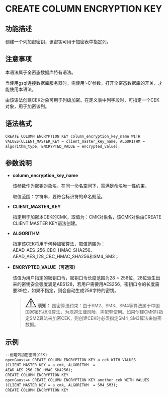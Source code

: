 # CREATE COLUMN ENCRYPTION KEY

## 功能描述<a name="section1020475817135"></a>

创建一个列加密密钥，该密钥可用于加密表中指定列。

## 注意事项<a name="section1120413582134"></a>

本语法属于全密态数据库特有语法。

当使用gsql连接数据库服务器时，需使用‘-C’参数，打开全密态数据库的开关，才能使用本语法。

由该语法创建CEK对象可用于列级加密。在定义表中列字段时，可指定一个CEK对象，用于加密该列。

## 语法格式<a name="section182042586132"></a>

```
CREATE COLUMN ENCRYPTION KEY column_encryption_key_name WITH VALUES(CLIENT_MASTER_KEY = client_master_key_name, ALGORITHM = algorithm_type, ENCRYPTED_VALUE = encrypted_value);
```

## 参数说明<a name="section32041258181311"></a>

-   **column\_encryption\_key\_name**

    该参数作为密钥对象名，在同一命名空间下，需满足命名唯一性约束。

    取值范围：字符串，要符合标识符的命名规范。

-   **CLIENT\_MASTER\_KEY**

    指定用于加密本CEK的CMK，取值为：CMK对象名，该CMK对象由CREATE CLIENT MASTER KEY语法创建。

-   **ALGORITHM**

    指定该CEK将用于何种加密算法，取值范围为：AEAD\_AES\_256\_CBC\_HMAC\_SHA256、AEAD\_AES\_128\_CBC\_HMAC\_SHA256和SM4\_SM3；

-   **ENCRYPTED\_VALUE（可选项）**

    该值为用户指定的密钥口令，密钥口令长度范围为28 \~ 256位，28位派生出来的密钥安全强度满足AES128，若用户需要用AES256，密钥口令的长度需要39位，如果不指定，则会自动生成256字符的密钥。

    >![](public_sys-resources/icon-notice.png) **须知：**
    >国密算法约束：由于SM2、SM3、SM4等算法属于中国国家密码标准算法，为规避法律风险，需配套使用。如果创建CMK时指定SM2算法来加密CEK，则创建CEK时必须指定SM4_SM3算法来加密数据。


## 示例<a name="section18204185851316"></a>

```
--创建列加密密钥(CEK)
openGauss=> CREATE COLUMN ENCRYPTION KEY a_cek WITH VALUES (CLIENT_MASTER_KEY = a_cmk, ALGORITHM  = AEAD_AES_256_CBC_HMAC_SHA256);
CREATE COLUMN ENCRYPTION KEY
openGauss=> CREATE COLUMN ENCRYPTION KEY another_cek WITH VALUES (CLIENT_MASTER_KEY = a_cmk, ALGORITHM  = SM4_SM3);
CREATE COLUMN ENCRYPTION KEY
```
